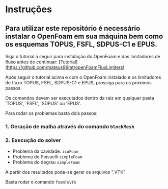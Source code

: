 # Instruções

## Para utilizar este repositório é necessário instalar o OpenFoam em sua máquina bem como os esquemas TOPUS, FSFL, SDPUS-C1 e EPUS.

Siga o tutorial a seguir para instalação do OpenFoam e dos limitadores de fluxo antes de continuar: [Tutorial] (https://github.com/mateus96mt/openFoamFluxLimiters)

Após seguir o tutorial acima e com o OpenFoam instalado e os limitadores de fluxo TOPUS, FSFL, SDPUS-C1 e EPUS, prossiga para os próximos passos.

Os comandos devem ser executados dentro da raiz em qualquer pasta 'TOPUS', 'FSFL', 'SDPUS' ou 'EPUS'.

Para rodar os problemas basta dois passos:

### 1. Geração de malha através do comando ```blockMesh```

### 2. Execução do solver 

- Problema da cavidade: ```icoFoam```
- Problema de Poisuelli ```simpleFoam```
- Problema do degrau ```simpleFoam```

A partir dos resultados pode-se gerar os arquivos ".VTK"

Basta rodar o comando ```foamToVTK```


